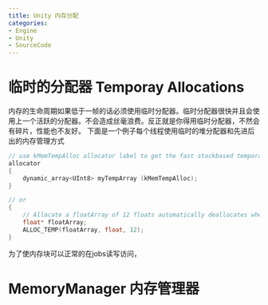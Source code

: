```yaml
---
title: Unity 内存分配
categories:
- Engine
- Unity
- SourceCode
---
```

# 临时的分配器 Temporay Allocations
内存的生命周期如果低于一帧的话必须使用临时分配器。临时分配器很快并且会使用上一个活跃的分配器。不会造成丝毫浪费。反正就是你得用临时分配器，不然会有碎片，性能也不友好。
下面是一个例子每个线程使用临时的堆分配器和先进后出的内存管理方式
```C++
// use kMemTempAlloc allocator label to get the fast stackbased temporary allocator
allocator
{
    dynamic_array<UInt8> myTempArray (kMemTempAlloc);
}

// or
{
    // Allocate a floatArray of 12 floats automatically deallocates when leaving the {} scope
    float* floatArray;
    ALLOC_TEMP(floatArray, float, 12);
}
```
为了使内存块可以正常的在jobs读写访问，

# MemoryManager 内存管理器
```C++

```
